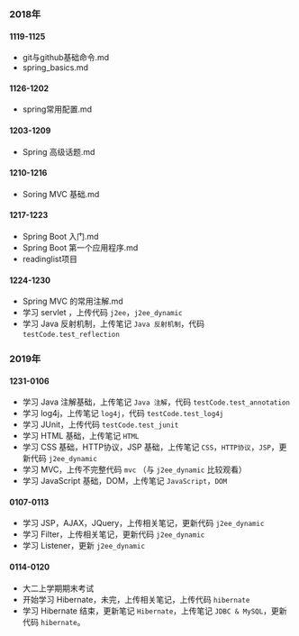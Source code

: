 ### 2018年

#### 1119-1125

- git与github基础命令.md
- spring_basics.md

#### 1126-1202

- spring常用配置.md

#### 1203-1209

- Spring 高级话题.md

#### 1210-1216

- Soring MVC 基础.md

#### 1217-1223

- Spring Boot 入门.md
- Spring Boot  第一个应用程序.md
- readinglist项目

#### 1224-1230

- Spring MVC 的常用注解.md	
- 学习 servlet ，上传代码 `j2ee`，`j2ee_dynamic`
- 学习 Java 反射机制，上传笔记 `Java 反射机制`，代码 `testCode.test_reflection`



### 2019年

#### 1231-0106

- 学习 Java 注解基础，上传笔记 `Java 注解`，代码 `testCode.test_annotation`
- 学习 log4j，上传笔记 `log4j`，代码 `testCode.test_log4j`
- 学习 JUnit，上传代码 `testCode.test_junit`
- 学习 HTML 基础，上传笔记 `HTML`
- 学习 CSS 基础，HTTP协议，JSP 基础，上传笔记 `CSS`，`HTTP协议`，`JSP`，更新代码 `j2ee_dynamic`
- 学习 MVC，上传不完整代码 `mvc` （与 `j2ee_dynamic` 比较观看）
- 学习 JavaScript 基础，DOM，上传笔记 `JavaScript`，`DOM`

#### 0107-0113

- 学习 JSP，AJAX，JQuery，上传相关笔记，更新代码  `j2ee_dynamic`
- 学习 Filter，上传相关笔记，更新代码  `j2ee_dynamic`
- 学习 Listener，更新 `j2ee_dynamic`

#### 0114-0120

- 大二上学期期末考试
- 开始学习 Hibernate，未完，上传相关笔记，上传代码 `hibernate`
- 学习 Hibernate 结束，更新笔记 `Hibernate`，上传笔记 `JDBC & MySQL`，更新代码 `hibernate`。

